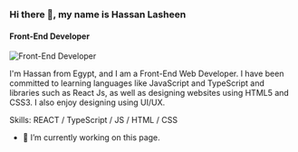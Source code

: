 ### Hi there 👋, my name is Hassan Lasheen
#### Front-End Developer
![Front-End Developer](https://i.pinimg.com/564x/3c/16/ae/3c16aec2e1c6e8d4c88e8976242d18f9.jpg)

I'm Hassan from Egypt, and I am a Front-End Web Developer. I have been committed to learning languages like JavaScript and TypeScript and libraries such as React Js, as well as designing websites using HTML5 and CSS3. I also enjoy designing using UI/UX.

Skills: REACT / TypeScript / JS / HTML / CSS

- 🔭 I’m currently working on this page. 
